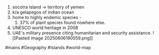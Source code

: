 1. socotra island -> territory of yemen
2. k/a gelapegos of indian ocean
3. home to highly endemic species -
	1. 37% of plant species found nowhere else.
4. UNESCO world heritage in 2008
5. UAE's military presence citing humanitarian and security assistance.
![[Pasted image 20250606190559.png]]


#mains #Geography #Islands #world-map